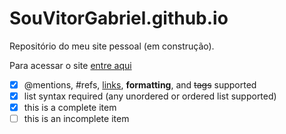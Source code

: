# SouVitorGabriel.github.io
Repositório do meu site pessoal (em construção).

Para acessar o site [entre aqui](souvitorgabriel.github.io)

- [x] @mentions, #refs, [links](), **formatting**, and <del>tags</del> supported
- [x] list syntax required (any unordered or ordered list supported)
- [x] this is a complete item
- [ ] this is an incomplete item
